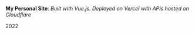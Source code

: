  <b>My Personal Site</b>:
<i>Built with Vue.js. Deployed on Vercel with APIs hosted on Cloudflare</i>

2022